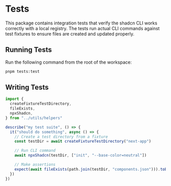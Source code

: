 # Tests

This package contains integration tests that verify the shadcn CLI works correctly with a local registry. The tests run actual CLI commands against test fixtures to ensure files are created and updated properly.

## Running Tests

Run the following command from the root of the workspace:

```bash
pnpm tests:test
```

## Writing Tests

```typescript
import {
  createFixtureTestDirectory,
  fileExists,
  npxShadcn,
} from "../utils/helpers"

describe("my test suite", () => {
  it("should do something", async () => {
    // Create a test directory from a fixture
    const testDir = await createFixtureTestDirectory("next-app")

    // Run CLI command
    await npxShadcn(testDir, ["init", "--base-color=neutral"])

    // Make assertions
    expect(await fileExists(path.join(testDir, "components.json"))).toBe(true)
  })
})
```
